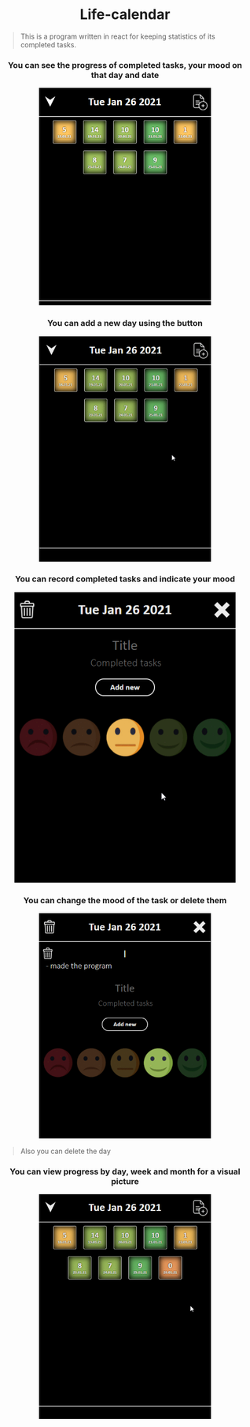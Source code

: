 <h1 align="center">Life-calendar</h1>

> This is a program written in react for keeping statistics of its completed tasks.

<h3 align="center">You can see the progress of completed tasks, your mood on that day and date</h3>

<p align="center">
<img src="readme\img\main.png" width="350" />
</p>

<h3 align="center">You can add a new day using the button</h3>

<p align="center">
<img src="readme\img\add.gif" width="350" />
</p>

<h3 align="center">You can record completed tasks and indicate your mood</h3>

<p align="center">
<img src="readme\img\tasks.gif" width="450" />
</p>

<h3 align="center">You can change the mood of the task or delete them</h3>

<p align="center">
<img src="readme\img\edit.gif" width="350" />
</p>

> Also you can delete the day

<h3 align="center">You can view progress by day, week and month for a visual picture</h3>

<p align="center">
<img src="readme\img\view.gif" width="350" />
</p>
